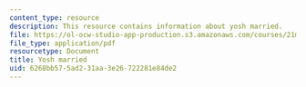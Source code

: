 ```yaml
---
content_type: resource
description: This resource contains information about yosh married.
file: https://ol-ocw-studio-app-production.s3.amazonaws.com/courses/21m-785-playwrights-workshop-spring-2012/6268bb575ad231aa3e26722281e84de2_MIT21M_785S12_yosh_maried.pdf
file_type: application/pdf
resourcetype: Document
title: Yosh married
uid: 6268bb57-5ad2-31aa-3e26-722281e84de2
---
```

